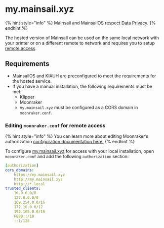 # my.mainsail.xyz

{% hint style="info" %}
Mainsail and MainsailOS respect [Data Privacy](../../about/data-privacy.md).
{% endhint %}

The hosted version of Mainsail can be used on the same local network with your printer or on a different remote to network and requires you to setup [remote access](../../overview/quicktips/remote-access.md).

## &#x20;Requirements <a href="#requirements" id="requirements"></a>

* MainsailOS and KIAUH are preconfigured to meet the requirements for the hosted service.
* If you have a manual installation, the following requirements must be met:
  * Klipper
  * Moonraker
  * `my.mainsail.xyz` must be configured as a CORS domain in `moonraker.conf`.

### Editing `moonraker.conf` for remote access <a href="#editing-moonrakerconf-for-remote-access" id="editing-moonrakerconf-for-remote-access"></a>

{% hint style="info" %}
You can learn more about editing Moonraker’s authorization [configuration documentation here.](https://moonraker.readthedocs.io/en/latest/configuration/#authorization)
{% endhint %}

To configure [my.mainsail.xyz](http://my.mainsail.xyz) for access with your local installation, open `moonraker.conf` and add the following `authorization` section:

```yaml
[authorization]
cors_domains:
    https://my.mainsail.xyz
    http://my.mainsail.xyz
    http://*.local
trusted_clients:
    10.0.0.0/8
    127.0.0.0/8
    169.254.0.0/16
    172.16.0.0/12
    192.168.0.0/16
    FE80::/10
    ::1/128
```

